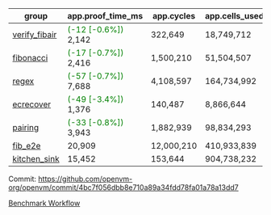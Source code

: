 | group | app.proof_time_ms | app.cycles | app.cells_used | leaf.proof_time_ms | leaf.cycles | leaf.cells_used |
| -- | -- | -- | -- | -- | -- | -- |
| [verify_fibair](https://github.com/openvm-org/openvm/blob/benchmark-results/benchmarks-pr/1962/verify_fibair-4bc7f056dbb8e710a89a34fdd78fa01a78a13dd7.md) |<span style='color: green'>(-12 [-0.6%])</span> 2,142 |  322,649 |  18,749,712 |- | - | - |
| [fibonacci](https://github.com/openvm-org/openvm/blob/benchmark-results/benchmarks-pr/1962/fibonacci-4bc7f056dbb8e710a89a34fdd78fa01a78a13dd7.md) |<span style='color: green'>(-17 [-0.7%])</span> 2,416 |  1,500,210 |  51,504,507 | 4,125 |  1,248,078 |  70,887,028 |
| [regex](https://github.com/openvm-org/openvm/blob/benchmark-results/benchmarks-pr/1962/regex-4bc7f056dbb8e710a89a34fdd78fa01a78a13dd7.md) |<span style='color: green'>(-57 [-0.7%])</span> 7,688 |  4,108,597 |  164,734,992 | 11,423 |  3,326,724 |  244,540,494 |
| [ecrecover](https://github.com/openvm-org/openvm/blob/benchmark-results/benchmarks-pr/1962/ecrecover-4bc7f056dbb8e710a89a34fdd78fa01a78a13dd7.md) |<span style='color: green'>(-49 [-3.4%])</span> 1,376 |  140,487 |  8,866,644 | 10,882 |  2,935,026 |  247,228,050 |
| [pairing](https://github.com/openvm-org/openvm/blob/benchmark-results/benchmarks-pr/1962/pairing-4bc7f056dbb8e710a89a34fdd78fa01a78a13dd7.md) |<span style='color: green'>(-33 [-0.8%])</span> 3,943 |  1,882,939 |  98,834,293 | 5,431 |  2,010,364 |  148,010,715 |
| [fib_e2e](https://github.com/openvm-org/openvm/blob/benchmark-results/benchmarks-pr/1962/fib_e2e-4bc7f056dbb8e710a89a34fdd78fa01a78a13dd7.md) | 20,909 |  12,000,210 |  410,933,839 | 24,278 |  7,462,574 |  441,088,891 |
| [kitchen_sink](https://github.com/openvm-org/openvm/blob/benchmark-results/benchmarks-pr/1962/kitchen_sink-4bc7f056dbb8e710a89a34fdd78fa01a78a13dd7.md) | 15,452 |  153,644 |  904,738,232 | 23,615 |  7,903,874 |  769,361,834 |


Commit: https://github.com/openvm-org/openvm/commit/4bc7f056dbb8e710a89a34fdd78fa01a78a13dd7

[Benchmark Workflow](https://github.com/openvm-org/openvm/actions/runs/16993062652)
